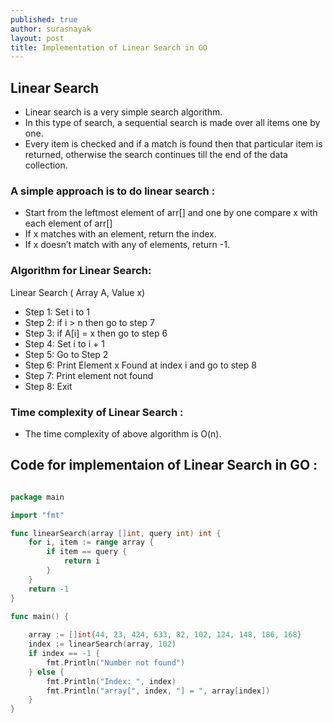```yaml
---
published: true
author: surasnayak
layout: post
title: Implementation of Linear Search in GO
---
```


## Linear Search

- Linear search is a very simple search algorithm. 
- In this type of search, a sequential search is made over all items one by one. 
- Every item is checked and if a match is found then that particular item is returned, otherwise the search continues till the end of the data collection.

### A simple approach is to do linear search :

- Start from the leftmost element of arr[] and one by one compare x with each element of arr[]
- If x matches with an element, return the index.
- If x doesn’t match with any of elements, return -1.

### Algorithm for Linear Search:

Linear Search ( Array A, Value x)

- Step 1: Set i to 1
- Step 2: if i > n then go to step 7
- Step 3: if A[i] = x then go to step 6
- Step 4: Set i to i + 1
- Step 5: Go to Step 2
- Step 6: Print Element x Found at index i and go to step 8
- Step 7: Print element not found
- Step 8: Exit

### Time complexity of Linear Search :

- The time complexity of above algorithm is O(n).


## Code for implementaion of Linear Search in GO :

```go

package main

import "fmt"

func linearSearch(array []int, query int) int {
	for i, item := range array {
		if item == query {
			return i
		}
	}
	return -1
}

func main() {
	
	array := []int{44, 23, 424, 633, 82, 102, 124, 148, 186, 168}
	index := linearSearch(array, 102)
	if index == -1 {
		fmt.Println("Number not found")
	} else {
		fmt.Println("Index: ", index)
		fmt.Println("array[", index, "] = ", array[index])
	}
}

```
